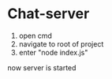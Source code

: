 # Chat-server

1. open cmd
2. navigate to root of project
3. enter "node index.js"

now server is started
